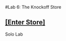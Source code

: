 #Lab 6: The Knockoff Store
## [\[Enter Store\]](https://kevin-jjang.github.io/Lab6_CSE110Shop/)
Solo Lab